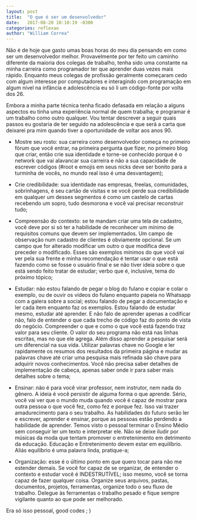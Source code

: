 ```yaml
---
layout: post
title:  "O que é ser um desenvolvedor"
date:   2017-08-20 10:10:19 -0300
categories: reflexao
author: "William Correa"
---
```


Não é de hoje que gasto umas boas horas do meu dia pensando em como ser um desenvolvedor melhor. Provavelmente por ter feito um caminho diferente da maioria dos colegas de trabalho, tenha sido uma constante na minha carreira como programador ter que aprender duas vezes mais rápido. Enquanto meus colegas de profissão geralmente começaram cedo com algum interesse por computadores e interagindo com programação em algum nível na infância e adolescência eu só li um código-fonte por volta dos 26.

Embora a minha parte técnica tenha ficado defasada em relação a alguns aspectos eu tinha uma experiência normal de quem trabalha; e programar é um trabalho como outro qualquer. Vou tentar descrever a seguir quais passos eu gostaria de ter seguido na adolescência e que será a carta que deixarei pra mim quando tiver a oportunidade de voltar aos anos 90.

- Mostre seu rosto: sua carreira como desenvolvedor começa no primeiro fórum que você entrar, na primeira pergunta que fizer, no primeiro blog que criar, então crie sua identidade e torne-se conhecido porque é o network que vai alavancar sua carreira e não a sua capacidade de escrever códigos (#root e emojis em seus nicks deve ser bonito para a turminha de vocês, no mundo real isso é uma desvantagem);

- Crie credibilidade: sua identidade nas empresas, freelas, comunidades, sobrinhagens, é seu cartão de visitas e se você perde sua credibilidade em qualquer um desses segmentos é como um castelo de cartas recebendo um sopro, tudo desmorona e você vai precisar reconstruir tudo;

- Compreensão do contexto: se te mandam criar uma tela de cadastro, você deve por si só ter a habilidade de reconhecer um mínimo de requisitos comuns que devem ser implementados. Um campo de observação num cadastro de clientes é obviamente opcional. Se um campo que for alterado modificar um outro o que modifica deve preceder o modificado. Esses são exemplos mínimos do que você vai ver pela sua frente e minha recomendação é tentar usar o que está fazendo como se fosse o usuário final e se não tiver ideia sobre o que está sendo feito tratar de estudar; verbo que é, inclusive, tema do próximo tópico;

- Estudar: não estou falando de pegar o blog do fulano e copiar e colar o exemplo, ou de ouvir os vídeos do fulano enquanto papeia no Whatsapp com a galera sobre a social; estou falando de pegar a documentação e ler cada item enquanto faz os exemplos. Estou falando de estudar mesmo, estudar até aprender. E não falo de aprender apenas a codificar não, falo de entender o que cada trecho de código faz do ponto de vista do negócio. Compreender o que e como o que você está fazendo traz valor para seu cliente. O valor do seu programa não está nas linhas escritas, mas no que ele agrega. Além disso aprender a pesquisar será um diferencial na sua vida. Utilizar palavras chave no Google e ler rapidamente os resumos dos resultados da primeira página e mudar as palavras chave até criar uma pesquisa mais refinada são chave para adquirir novos conhecimentos. Você não precisa saber detalhes de implementação de cabeça, apenas saber onde ir para saber mais detalhes sobre o tema;

- Ensinar: não é para você virar professor, nem instrutor, nem nada do gênero. A ideia é você persistir de alguma forma o que aprende. Sério, você vai ver que o mundo muda quando você é capaz de mostrar para outra pessoa o que você fez, como fez e porque fez. Isso vai trazer amadurecimento para o seu trabalho. As habilidades do futuro serão ler e escrever, aprender e ensinar, porque as pessoas estão perdendo a habilidade de aprender. Temos visto o pessoal terminar o Ensino Médio sem conseguir ler um texto e interpretar ele. Não se deixe iludir por músicas da moda que tentam promover o entretenimento em detrimento da educação. Educação e Entretenimento devem estar em equilíbrio. Aliás equilíbrio é uma palavra linda, pratique-a;

- Organização: esse é o último ponto em que quero tocar para não me estender demais. Se você for capaz de se organizar, de entender o contexto e estudar você é INDESTRUTÍVEL; isso mesmo, você se torna capaz de fazer qualquer coisa. Organize seus arquivos, pastas, documentos, projetos, ferramentas, organize todo o seu fluxo de trabalho. Delegue às ferramentas o trabalho pesado e fique sempre vigilante quanto ao que pode ser melhorado.

Era só isso pessoal, good codes ; )

